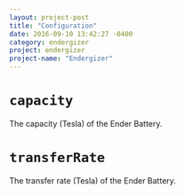 ```yaml
---
layout: project-post
title: "Configuration"
date: 2016-09-10 13:42:27 -0400
category: endergizer
project: endergizer
project-name: "Endergizer"
---
```


# **`capacity`**
The capacity (Tesla) of the Ender Battery.

# **`transferRate`**
The transfer rate (Tesla) of the Ender Battery.